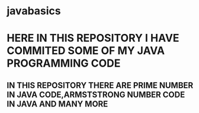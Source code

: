 # javabasics
<h1>HERE IN THIS REPOSITORY I HAVE COMMITED SOME OF MY JAVA PROGRAMMING CODE</h1>
<h2>IN THIS REPOSITORY THERE ARE PRIME NUMBER IN JAVA CODE,ARMSTSTRONG NUMBER CODE IN JAVA AND MANY MORE</h2>
